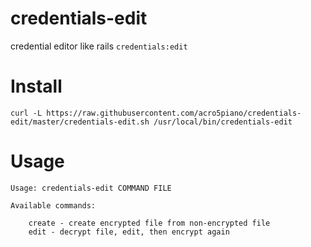 # credentials-edit

credential editor like rails `credentials:edit`

# Install

```
curl -L https://raw.githubusercontent.com/acro5piano/credentials-edit/master/credentials-edit.sh /usr/local/bin/credentials-edit
```

# Usage

```
Usage: credentials-edit COMMAND FILE

Available commands:

    create - create encrypted file from non-encrypted file
    edit - decrypt file, edit, then encrypt again
```

